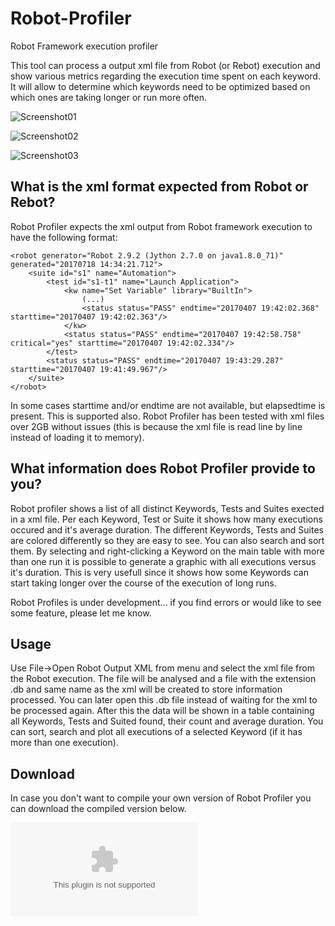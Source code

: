 # Robot-Profiler
Robot Framework execution profiler

This tool can process a output xml file from Robot (or Rebot) execution and show various metrics regarding the execution time spent on each keyword. It will allow
to determine which keywords need to be optimized based on which ones are taking longer or run more often.

![Screenshot01](https://user-images.githubusercontent.com/13609585/29005913-c95aff5e-7add-11e7-91f2-8bc9643bcacb.png)

![Screenshot02](https://user-images.githubusercontent.com/13609585/29005915-c95bec2a-7add-11e7-931f-1ccfa0c977d5.png)

![Screenshot03](https://user-images.githubusercontent.com/13609585/29005914-c95bb2fa-7add-11e7-9087-231bb2519be8.png)

## What is the xml format expected from Robot or Rebot?

Robot Profiler expects the xml output from Robot framework execution to have the following format:

	<robot generator="Robot 2.9.2 (Jython 2.7.0 on java1.8.0_71)" generated="20170718 14:34:21.712">
		<suite id="s1" name="Automation">
			<test id="s1-t1" name="Launch Application">
				<kw name="Set Variable" library="BuiltIn">
					(...)
					<status status="PASS" endtime="20170407 19:42:02.368" starttime="20170407 19:42:02.363"/>
				</kw>
				<status status="PASS" endtime="20170407 19:42:58.758" critical="yes" starttime="20170407 19:42:02.334"/>
			</test>
			<status status="PASS" endtime="20170407 19:43:29.287" starttime="20170407 19:41:49.967"/>
		</suite>
	</robot>

In some cases starttime and/or endtime are not available, but elapsedtime is present. This is supported also. 
Robot Profiler has been tested with xml files over 2GB without issues (this is because the xml file is read line by line instead of loading it to memory).

## What information does Robot Profiler provide to you?
Robot profiler shows a list of all distinct Keywords, Tests and Suites exected in a xml file. Per each Keyword, Test or Suite it shows how many executions occured and it's average duration.
The different Keywords, Tests and Suites are colored differently so they are easy to see. You can also search and sort them. 
By selecting and right-clicking a Keyword on the main table with more than one run it is possible to generate a graphic with all executions versus it's duration. This
is very usefull since it shows how some Keywords can start taking longer over the course of the execution of long runs.


Robot Profiles is under development... if you find errors or would like to see some feature, please let me know. 

## Usage

Use File->Open Robot Output XML from menu and select the xml file from the Robot execution. The file will be analysed and a file with the extension .db and same name 
as the xml will be created to store information processed. You can later open this .db file instead of waiting for the xml to be processed again.
After this the data will be shown in a table containing all Keywords, Tests and Suited found, their count and average duration. You can sort, search and plot all executions of a selected 
Keyword (if it has more than one execution).

## Download
In case you don't want to compile your own version of Robot Profiler you can download the compiled version below.

![Robot.Profiler.v0.0.0.2.zip](https://github.com/im2geek4you/Robot-Profiler/files/1203319/Robot.Profiler.v0.0.0.2.zip)
